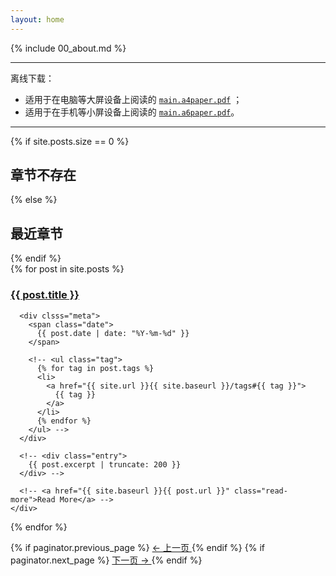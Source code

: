 ```yaml
---
layout: home
---
```


{% include 00_about.md %}

------

离线下载：

* 适用于在电脑等大屏设备上阅读的 [`main.a4paper.pdf`](/uploads/main.a4paper.pdf) ；
* 适用于在手机等小屏设备上阅读的 [`main.a6paper.pdf`](/uploads/main.a6paper.pdf)。

------

{% if site.posts.size == 0 %}
  <h2>章节不存在</h2>
{% else %}
  <h2>最近章节</h2>
{% endif %}

<div class="posts">
  {% for post in site.posts %}
    <div class="post">
      <h3>
        <a href="{{ site.baseurl }}{{ post.url }}">{{ post.title }}</a>
      </h3>

      <div clsss="meta">
        <span class="date">
          {{ post.date | date: "%Y-%m-%d" }}
        </span>

        <!-- <ul class="tag">
          {% for tag in post.tags %}
          <li>
            <a href="{{ site.url }}{{ site.baseurl }}/tags#{{ tag }}">
              {{ tag }}
            </a>
          </li>
          {% endfor %}
        </ul> -->
      </div>

      <!-- <div class="entry">
        {{ post.excerpt | truncate: 200 }}
      </div> -->

      <!-- <a href="{{ site.baseurl }}{{ post.url }}" class="read-more">Read More</a> -->
    </div>
  {% endfor %}
</div>

<div class="pagination">
  {% if paginator.previous_page %}
    <span class="prev">
      <a href="{{ site.baseurl }}{{ paginator.previous_page_path }}" class="prev">
        ← 上一页
      </a>
    </span>
  {% endif %}
  {% if paginator.next_page %}
    <span class="next">
      <a href="{{ site.baseurl }}{{ paginator.next_page_path }}" class="next">
        下一页 →
      </a>
    </span>
  {% endif %}
</div>
